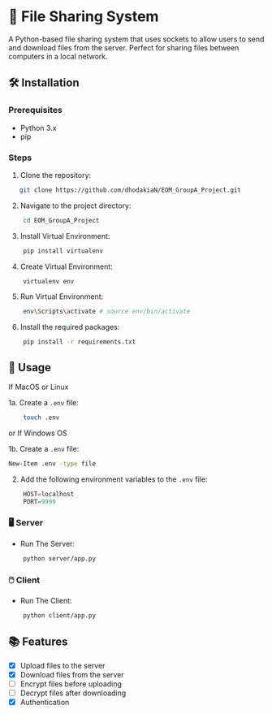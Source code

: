 # 📁 File Sharing System

A Python-based file sharing system that uses sockets to allow users to send and download files from the server. Perfect for sharing files between computers in a local network.

## 🛠️ Installation

### Prerequisites
- Python 3.x
- pip

### Steps
1. Clone the repository:
```sh
   git clone https://github.com/dhodakiaN/EOM_GroupA_Project.git
```
2. Navigate to the project directory:
```sh
    cd EOM_GroupA_Project
```
3. Install Virtual Environment:
```sh
    pip install virtualenv
```
4. Create Virtual Environment:
```sh
    virtualenv env
```
5. Run Virtual Environment:
```sh
    env\Scripts\activate # source env/bin/activate
```
6. Install the required packages:
```sh
    pip install -r requirements.txt
```

## 🚀 Usage

   If MacOS or Linux

   1a. Create a `.env` file:
   ```sh
       touch .env
   ```
   or 
   If Windows OS

   1b. Create a `.env` file:
   ```sh
   New-Item .env -type file
   ```

2. Add the following environment variables to the `.env` file:
```js
    HOST=localhost
    PORT=9999
```

### 🖥️ Server
- Run The Server:
```sh
    python server/app.py
```
### 🖱️ Client
- Run The Client:
```sh
    python client/app.py
```

## 📚 Features
- [x] Upload files to the server
- [x] Download files from the server
- [ ] Encrypt files before  uploading
- [ ] Decrypt files after downloading
- [x] Authentication
